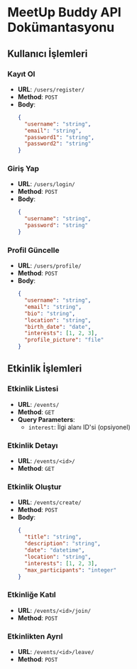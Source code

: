 # MeetUp Buddy API Dokümantasyonu

## Kullanıcı İşlemleri

### Kayıt Ol
- **URL**: `/users/register/`
- **Method**: `POST`
- **Body**:
  ```json
  {
    "username": "string",
    "email": "string",
    "password1": "string",
    "password2": "string"
  }
  ```

### Giriş Yap
- **URL**: `/users/login/`
- **Method**: `POST`
- **Body**:
  ```json
  {
    "username": "string",
    "password": "string"
  }
  ```

### Profil Güncelle
- **URL**: `/users/profile/`
- **Method**: `POST`
- **Body**:
  ```json
  {
    "username": "string",
    "email": "string",
    "bio": "string",
    "location": "string",
    "birth_date": "date",
    "interests": [1, 2, 3],
    "profile_picture": "file"
  }
  ```

## Etkinlik İşlemleri

### Etkinlik Listesi
- **URL**: `/events/`
- **Method**: `GET`
- **Query Parameters**:
  - `interest`: İlgi alanı ID'si (opsiyonel)

### Etkinlik Detayı
- **URL**: `/events/<id>/`
- **Method**: `GET`

### Etkinlik Oluştur
- **URL**: `/events/create/`
- **Method**: `POST`
- **Body**:
  ```json
  {
    "title": "string",
    "description": "string",
    "date": "datetime",
    "location": "string",
    "interests": [1, 2, 3],
    "max_participants": "integer"
  }
  ```

### Etkinliğe Katıl
- **URL**: `/events/<id>/join/`
- **Method**: `POST`

### Etkinlikten Ayrıl
- **URL**: `/events/<id>/leave/`
- **Method**: `POST` 